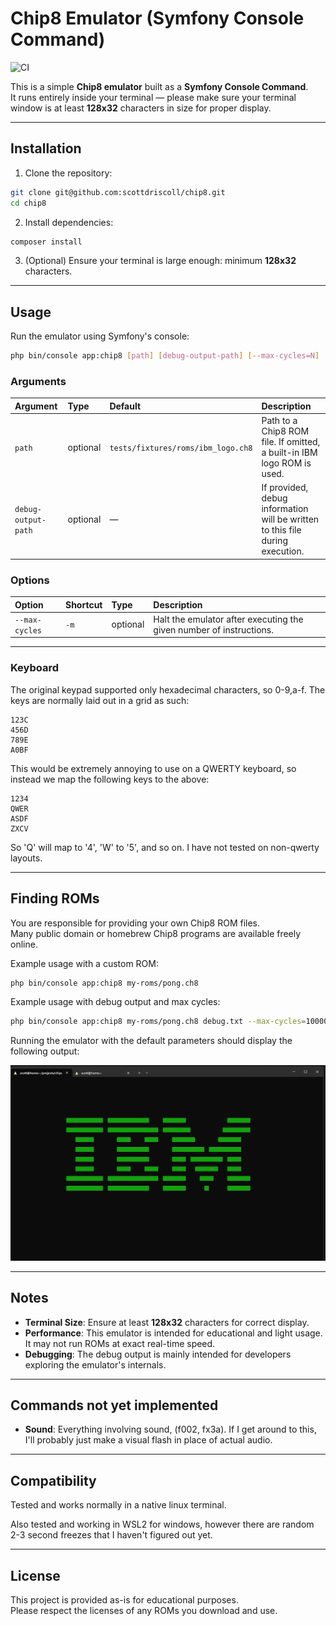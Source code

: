 # Chip8 Emulator (Symfony Console Command)

![CI](https://github.com/scottdriscoll/chip8/actions/workflows/php.yml/badge.svg)

This is a simple **Chip8 emulator** built as a **Symfony Console Command**.  
It runs entirely inside your terminal — please make sure your terminal window is at least **128x32** characters in size for proper display.

---

## Installation

1. Clone the repository:

```bash
git clone git@github.com:scottdriscoll/chip8.git
cd chip8
```

2. Install dependencies:

```bash
composer install
```

3. (Optional) Ensure your terminal is large enough: minimum **128x32** characters.

---

## Usage

Run the emulator using Symfony's console:

```bash
php bin/console app:chip8 [path] [debug-output-path] [--max-cycles=N]
```

### Arguments

| Argument | Type    | Default                        | Description |
|:---------|:--------|:-------------------------------|:------------|
| `path`   | optional | `tests/fixtures/roms/ibm_logo.ch8` | Path to a Chip8 ROM file. If omitted, a built-in IBM logo ROM is used. |
| `debug-output-path` | optional | — | If provided, debug information will be written to this file during execution. |

### Options

| Option        | Shortcut | Type    | Description |
|:--------------|:---------|:--------|:------------|
| `--max-cycles` | `-m`      | optional | Halt the emulator after executing the given number of instructions. |

---

### Keyboard

The original keypad supported only hexadecimal characters, so 0-9,a-f. The keys are normally laid out in a grid as such:

```text
123C
456D
789E
A0BF
```

This would be extremely annoying to use on a QWERTY keyboard, so instead we map the following keys to the above:

```text
1234
QWER
ASDF
ZXCV
```

So 'Q' will map to '4', 'W' to '5', and so on. I have not tested on non-qwerty layouts.

---

## Finding ROMs

You are responsible for providing your own Chip8 ROM files.  
Many public domain or homebrew Chip8 programs are available freely online.

Example usage with a custom ROM:

```bash
php bin/console app:chip8 my-roms/pong.ch8
```

Example usage with debug output and max cycles:

```bash
php bin/console app:chip8 my-roms/pong.ch8 debug.txt --max-cycles=10000
```
Running the emulator with the default parameters should display the following output:

![IBM Logo Output](images/ibm.png)

---

## Notes

- **Terminal Size**: Ensure at least **128x32** characters for correct display.
- **Performance**: This emulator is intended for educational and light usage. It may not run ROMs at exact real-time speed.
- **Debugging**: The debug output is mainly intended for developers exploring the emulator's internals.

---

## Commands not yet implemented
- **Sound**: Everything involving sound, (f002, fx3a). If I get around to this, I'll probably just make a visual flash in place of actual audio.

---

## Compatibility

Tested and works normally in a native linux terminal.

Also tested and working in WSL2 for windows, however there are random 2-3 second freezes that I haven't figured out yet.

---

## License

This project is provided as-is for educational purposes.  
Please respect the licenses of any ROMs you download and use.
